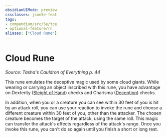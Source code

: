 ```yaml
---
obsidianUIMode: preview
cssclasses: json5e-feat
tags:
- compendium/src/5e/tce
- optional-feature/rn
aliases: ["Cloud Rune"]
---
```

# Cloud Rune
*Source: Tasha's Cauldron of Everything p. 44*  

This rune emulates the deceptive magic used by some cloud giants. While wearing or carrying an object inscribed with this rune, you have advantage on Dexterity ([Sleight of Hand](/2-Mechanics/CLI/rules/skills.md#Sleight%20of%20Hand)) checks and Charisma ([Deception](/2-Mechanics/CLI/rules/skills.md#Deception)) checks.

In addition, when you or a creature you can see within 30 feet of you is hit by an attack roll, you can use your reaction to invoke the rune and choose a different creature within 30 feet of you, other than the attacker. The chosen creature becomes the target of the attack, using the same roll. This magic can transfer the attack's effects regardless of the attack's range. Once you invoke this rune, you can't do so again until you finish a short or long rest.